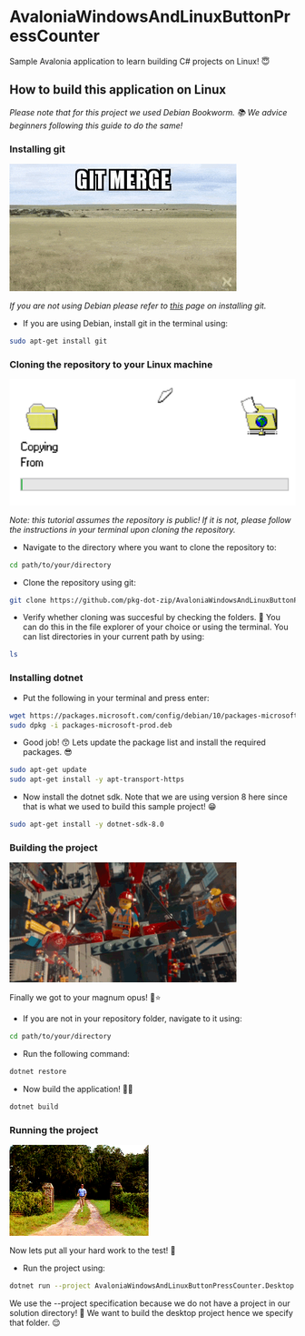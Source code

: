 # AvaloniaWindowsAndLinuxButtonPressCounter
Sample Avalonia application to learn building C# projects on Linux! 😇

## How to build this application on Linux
*Please note that for this project we used Debian Bookworm. 📚 We advice beginners following this guide to do the same!*

### Installing git
![](docs/gitMerge.gif)

*If you are not using Debian please refer to [this](https://git-scm.com/downloads/linux) page on installing git.*

- If you are using Debian, install git in the terminal using:
```sh
sudo apt-get install git
```

### Cloning the repository to your Linux machine
![](docs/copyingFile.gif)

*Note: this tutorial assumes the repository is public! If it is not, please follow the instructions in your terminal upon cloning the repository.*

- Navigate to the directory where you want to clone the repository to:
```sh
cd path/to/your/directory
```

- Clone the repository using git:
```sh
git clone https://github.com/pkg-dot-zip/AvaloniaWindowsAndLinuxButtonPressCounter.git
```

- Verify whether cloning was succesful by checking the folders. 👀 You can do this in the file explorer of your choice or using the terminal. You can list directories in your current path by using:
```sh
ls
```

### Installing dotnet
- Put the following in your terminal and press enter:
```sh
wget https://packages.microsoft.com/config/debian/10/packages-microsoft-prod.deb
sudo dpkg -i packages-microsoft-prod.deb
```

- Good job! 😙 Lets update the package list and install the required packages. 😎
```sh
sudo apt-get update
sudo apt-get install -y apt-transport-https
```

- Now install the dotnet sdk. Note that we are using version 8 here since that is what we used to build this sample project! 😁
```sh
sudo apt-get install -y dotnet-sdk-8.0
```

### Building the project
![](docs/buildLegoMovie.gif)

Finally we got to your magnum opus! 🤩⭐

- If you are not in your repository folder, navigate to it using:
```sh
cd path/to/your/directory
```

- Run the following command:
```sh
dotnet restore
```

- Now build the application! 👷‍♂️
```sh
dotnet build
```

### Running the project
![](docs/runForest.gif)

Now lets put all your hard work to the test! 💪

- Run the project using:
```sh
dotnet run --project AvaloniaWindowsAndLinuxButtonPressCounter.Desktop
```

We use the --project specification because we do not have a project in our solution directory! 🧪 We want to build the desktop project hence we specify that folder. 😌